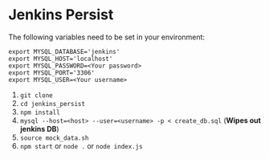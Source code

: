 Jenkins Persist
===============

The following variables need to be set in your environment:

```shell
export MYSQL_DATABASE='jenkins'
export MYSQL_HOST='localhost'
export MYSQL_PASSWORD=<Your password>
export MYSQL_PORT='3306'
export MYSQL_USER=<Your username>
```

1. `git clone`
2. `cd jenkins_persist`
3. `npm install`
4. `mysql --host=<host> --user=<username> -p < create_db.sql` (**Wipes out jenkins DB**)
5. `source mock_data.sh`
6. `npm start` or `node .` or `node index.js`

